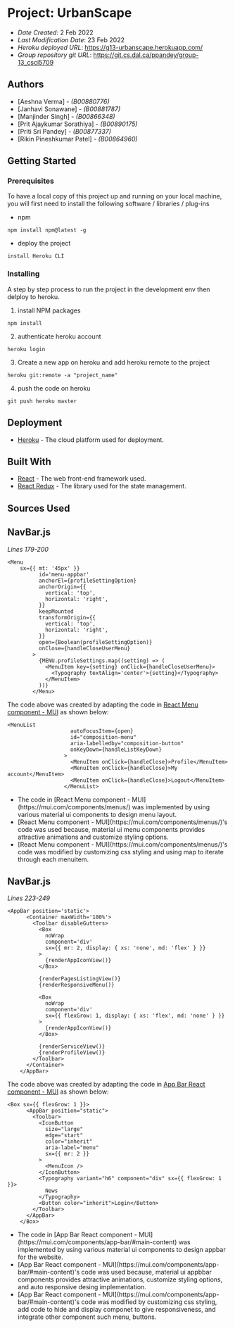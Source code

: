 <!--- The following README.md sample file was adapted from https://gist.github.com/PurpleBooth/109311bb0361f32d87a2#file-readme-template-md by Prit Sorathiya for academic use --->

# Project: UrbanScape

- _Date Created_: 2 Feb 2022
- _Last Modification Date_: 23 Feb 2022
- _Heroku deployed URL_: <https://g13-urbanscape.herokuapp.com/>
- _Group repository git URL_: <https://git.cs.dal.ca/ppandey/group-13_csci5709>

## Authors

- [Aeshna Verma] - _(B00880776)_
- [Janhavi Sonawane] - _(B00881787)_
- [Manjinder Singh] - _(B00866348)_
- [Prit Ajaykumar Sorathiya] - _(B00890175)_
- [Priti Sri Pandey] - _(B00877337)_
- [Rikin Pineshkumar Patel] - _(B00864960)_

## Getting Started

### Prerequisites

To have a local copy of this project up and running on your local machine, you will first need to install the following software / libraries / plug-ins

- npm

```
npm install npm@latest -g
```

- deploy the project

```
install Heroku CLI
```

### Installing

A step by step process to run the project in the development env then delploy to heroku.

1. install NPM packages

```
npm install
```

2. authenticate heroku account

```
heroku login
```

3. Create a new app on heroku and add heroku remote to the project

```
heroku git:remote -a "project_name"
```

4. push the code on heroku

```
git push heroku master
```

## Deployment

- [Heroku](https://devcenter.heroku.com/start) - The cloud platform used for deployment.

## Built With

- [React](https://reactjs.org/docs/getting-started.html) - The web front-end framework used.
- [React Redux](https://react-redux.js.org/) - The library used for the state management.

## Sources Used

## NavBar.js

_Lines 179-200_

```
<Menu
    sx={{ mt: '45px' }}
          id='menu-appbar'
          anchorEl={profileSettingOption}
          anchorOrigin={{
            vertical: 'top',
            horizontal: 'right',
          }}
          keepMounted
          transformOrigin={{
            vertical: 'top',
            horizontal: 'right',
          }}
          open={Boolean(profileSettingOption)}
          onClose={handleCloseUserMenu}
        >
          {MENU.profileSettings.map((setting) => (
            <MenuItem key={setting} onClick={handleCloseUserMenu}>
              <Typography textAlign='center'>{setting}</Typography>
            </MenuItem>
          ))}
        </Menu>
```

The code above was created by adapting the code in [React Menu component - MUI](https://mui.com/components/menus/) as shown below:

```
<MenuList
                    autoFocusItem={open}
                    id="composition-menu"
                    aria-labelledby="composition-button"
                    onKeyDown={handleListKeyDown}
                  >
                    <MenuItem onClick={handleClose}>Profile</MenuItem>
                    <MenuItem onClick={handleClose}>My account</MenuItem>
                    <MenuItem onClick={handleClose}>Logout</MenuItem>
                  </MenuList>
```

- <!---How---> The code in [React Menu component - MUI](https://mui.com/components/menus/) was implemented by using various material ui components to design menu layout.
- <!---Why---> [React Menu component - MUI](https://mui.com/components/menus/)'s code was used because,  material ui menu components provides attractive animations and customize styling options.
- <!---How---> [React Menu component - MUI](https://mui.com/components/menus/)'s code was modified by customizing css styling and using map to iterate through each menuitem.

## NavBar.js

_Lines 223-249_

```
<AppBar position='static'>
      <Container maxWidth='100%'>
        <Toolbar disableGutters>
          <Box
            noWrap
            component='div'
            sx={{ mr: 2, display: { xs: 'none', md: 'flex' } }}
          >
            {renderAppIconView()}
          </Box>

          {renderPagesListingView()}
          {renderResponsiveMenu()}

          <Box
            noWrap
            component='div'
            sx={{ flexGrow: 1, display: { xs: 'flex', md: 'none' } }}
          >
            {renderAppIconView()}
          </Box>

          {renderServiceView()}
          {renderProfileView()}
        </Toolbar>
      </Container>
    </AppBar>
```

The code above was created by adapting the code in [App Bar React component - MUI](https://mui.com/components/app-bar/#main-content) as shown below:

```
<Box sx={{ flexGrow: 1 }}>
      <AppBar position="static">
        <Toolbar>
          <IconButton
            size="large"
            edge="start"
            color="inherit"
            aria-label="menu"
            sx={{ mr: 2 }}
          >
            <MenuIcon />
          </IconButton>
          <Typography variant="h6" component="div" sx={{ flexGrow: 1 }}>
            News
          </Typography>
          <Button color="inherit">Login</Button>
        </Toolbar>
      </AppBar>
    </Box>
```

- <!---How---> The code in [App Bar React component - MUI](https://mui.com/components/app-bar/#main-content) was implemented by using various material ui components to design appbar for the website.
- <!---Why---> [App Bar React component - MUI](https://mui.com/components/app-bar/#main-content)'s code was used because, material ui appbbar components provides attractive animations, customize styling options, and auto responsive desing implementation.
- <!---How---> [App Bar React component - MUI](https://mui.com/components/app-bar/#main-content)'s code was modified by customizing css styling, add code to hide and display componet to give responsiveness, and integrate other component such menu, buttons.
